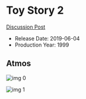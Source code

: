 # Toy Story 2

[Discussion Post](https://www.avsforum.com/threads/bass-eq-for-filtered-movies.2995212/post-58135384)

* Release Date: 2019-06-04
* Production Year: 1999

## Atmos

![img 0](https://i.imgur.com/DAOYrhu.jpg)

![img 1](https://i.imgur.com/1Pb14uw.jpg)


